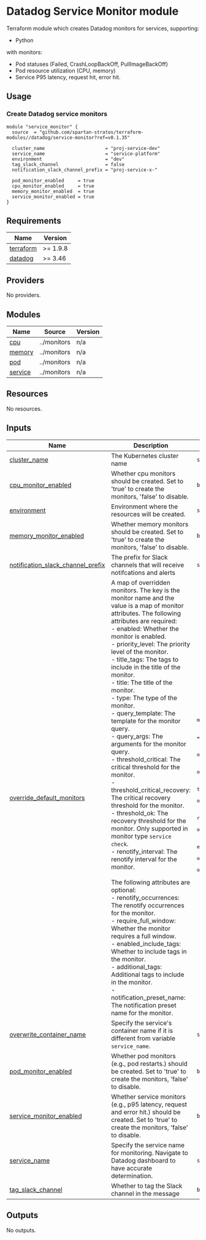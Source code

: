 # Datadog Service Monitor module

Terraform module which creates Datadog monitors for services, supporting:

- Python

with monitors:

- Pod statuses (Failed, CrashLoopBackOff, PullImageBackOff)
- Pod resource utilization (CPU, memory)
- Service P95 latency, request hit, error hit.

## Usage

### Create Datadog service monitors

```hcl
module "service_monitor" {
  source  = "github.com/spartan-stratos/terraform-modules//datadog/service-monitor?ref=v0.1.35"

  cluster_name                      = "proj-service-dev"
  service_name                      = "service-platform"
  environment                       = "dev"
  tag_slack_channel                 = false
  notification_slack_channel_prefix = "proj-service-x-"

  pod_monitor_enabled     = true
  cpu_monitor_enabled     = true
  memory_monitor_enabled  = true
  service_monitor_enabled = true
}
```

<!-- BEGIN_TF_DOCS -->

## Requirements

| Name                                                                      | Version  |
|---------------------------------------------------------------------------|----------|
| <a name="requirement_terraform"></a> [terraform](#requirement\_terraform) | >= 1.9.8 |
| <a name="requirement_datadog"></a> [datadog](#requirement\_datadog)       | >= 3.46  |

## Providers

No providers.

## Modules

| Name                                                      | Source      | Version |
|-----------------------------------------------------------|-------------|---------|
| <a name="module_cpu"></a> [cpu](#module\_cpu)             | ../monitors | n/a     |
| <a name="module_memory"></a> [memory](#module\_memory)    | ../monitors | n/a     |
| <a name="module_pod"></a> [pod](#module\_pod)             | ../monitors | n/a     |
| <a name="module_service"></a> [service](#module\_service) | ../monitors | n/a     |

## Resources

No resources.

## Inputs

| Name                                                                                                                                        | Description                                                                                                                                                                                                                                                                                                                                                                                                                                                                                                                                                                                                                                                                                                                                                                                                                                                                                                                                                                                                                                                                                                                                                                                                                                                                                                                                                    | Type                                                                                                                                                                                                                                                                                                                                                                                                                                                                                                                                                                                                                                                                                                                                                                                                                                                                                                                                                   | Default | Required |
|---------------------------------------------------------------------------------------------------------------------------------------------|----------------------------------------------------------------------------------------------------------------------------------------------------------------------------------------------------------------------------------------------------------------------------------------------------------------------------------------------------------------------------------------------------------------------------------------------------------------------------------------------------------------------------------------------------------------------------------------------------------------------------------------------------------------------------------------------------------------------------------------------------------------------------------------------------------------------------------------------------------------------------------------------------------------------------------------------------------------------------------------------------------------------------------------------------------------------------------------------------------------------------------------------------------------------------------------------------------------------------------------------------------------------------------------------------------------------------------------------------------------|--------------------------------------------------------------------------------------------------------------------------------------------------------------------------------------------------------------------------------------------------------------------------------------------------------------------------------------------------------------------------------------------------------------------------------------------------------------------------------------------------------------------------------------------------------------------------------------------------------------------------------------------------------------------------------------------------------------------------------------------------------------------------------------------------------------------------------------------------------------------------------------------------------------------------------------------------------|---------|:--------:|
| <a name="input_cluster_name"></a> [cluster\_name](#input\_cluster\_name)                                                                    | The Kubernetes cluster name                                                                                                                                                                                                                                                                                                                                                                                                                                                                                                                                                                                                                                                                                                                                                                                                                                                                                                                                                                                                                                                                                                                                                                                                                                                                                                                                    | `string`                                                                                                                                                                                                                                                                                                                                                                                                                                                                                                                                                                                                                                                                                                                                                                                                                                                                                                                                               | n/a     |   yes    |
| <a name="input_cpu_monitor_enabled"></a> [cpu\_monitor\_enabled](#input\_cpu\_monitor\_enabled)                                             | Whether cpu monitors should be created. Set to 'true' to create the monitors, 'false' to disable.                                                                                                                                                                                                                                                                                                                                                                                                                                                                                                                                                                                                                                                                                                                                                                                                                                                                                                                                                                                                                                                                                                                                                                                                                                                              | `bool`                                                                                                                                                                                                                                                                                                                                                                                                                                                                                                                                                                                                                                                                                                                                                                                                                                                                                                                                                 | `false` |    no    |
| <a name="input_environment"></a> [environment](#input\_environment)                                                                         | Environment where the resources will be created.                                                                                                                                                                                                                                                                                                                                                                                                                                                                                                                                                                                                                                                                                                                                                                                                                                                                                                                                                                                                                                                                                                                                                                                                                                                                                                               | `string`                                                                                                                                                                                                                                                                                                                                                                                                                                                                                                                                                                                                                                                                                                                                                                                                                                                                                                                                               | n/a     |   yes    |
| <a name="input_memory_monitor_enabled"></a> [memory\_monitor\_enabled](#input\_memory\_monitor\_enabled)                                    | Whether memory monitors should be created. Set to 'true' to create the monitors, 'false' to disable.                                                                                                                                                                                                                                                                                                                                                                                                                                                                                                                                                                                                                                                                                                                                                                                                                                                                                                                                                                                                                                                                                                                                                                                                                                                           | `bool`                                                                                                                                                                                                                                                                                                                                                                                                                                                                                                                                                                                                                                                                                                                                                                                                                                                                                                                                                 | `false` |    no    |
| <a name="input_notification_slack_channel_prefix"></a> [notification\_slack\_channel\_prefix](#input\_notification\_slack\_channel\_prefix) | The prefix for Slack channels that will receive notifcations and alerts                                                                                                                                                                                                                                                                                                                                                                                                                                                                                                                                                                                                                                                                                                                                                                                                                                                                                                                                                                                                                                                                                                                                                                                                                                                                                        | `string`                                                                                                                                                                                                                                                                                                                                                                                                                                                                                                                                                                                                                                                                                                                                                                                                                                                                                                                                               | n/a     |   yes    |
| <a name="input_override_default_monitors"></a> [override\_default\_monitors](#input\_override\_default\_monitors)                           | A map of overridden monitors. The key is the monitor name and the value is a map of monitor attributes. The following attributes are required:<br/>    - enabled: Whether the monitor is enabled.<br/>    - priority\_level: The priority level of the monitor.<br/>    - title\_tags: The tags to include in the title of the monitor.<br/>    - title: The title of the monitor.<br/>    - type: The type of the monitor.<br/>    - query\_template: The template for the monitor query.<br/>    - query\_args: The arguments for the monitor query.<br/>    - threshold\_critical: The critical threshold for the monitor.<br/>    - threshold\_critical\_recovery: The critical recovery threshold for the monitor.<br/>    - threshold\_ok: The recovery threshold for the monitor. Only supported in monitor type `service check`.<br/>    - renotify\_interval: The renotify interval for the monitor.<br/><br/>    The following attributes are optional:<br/>    - renotify\_occurrences: The renotify occurrences for the monitor.<br/>    - require\_full\_window: Whether the monitor requires a full window.<br/>    - enabled\_include\_tags: Whether to include tags in the monitor.<br/>    - additional\_tags: Additional tags to include in the monitor.<br/>    - notification\_preset\_name: The notification preset name for the monitor. | <pre>map(object({<br/>    enabled                     = optional(bool)<br/>    priority_level              = optional(number)<br/>    title_tags                  = optional(string)<br/>    title                       = optional(string)<br/>    type                        = optional(string)<br/>    query_template              = optional(string)<br/>    query_args                  = optional(map(string))<br/>    threshold_critical          = optional(number)<br/>    threshold_critical_recovery = optional(number)<br/>    threshold_ok                = optional(number)<br/>    renotify_interval           = optional(number)<br/>    renotify_occurrences        = optional(number)<br/>    require_full_window         = optional(bool)<br/>    enabled_include_tags        = optional(bool)<br/>    additional_tags             = optional(list(string))<br/>    notification_preset_name    = optional(string)<br/>  }))</pre> | `{}`    |    no    |
| <a name="input_overwrite_container_name"></a> [overwrite\_container\_name](#input\_overwrite\_container\_name)                              | Specify the service's container name if it is different from variable `service_name`.                                                                                                                                                                                                                                                                                                                                                                                                                                                                                                                                                                                                                                                                                                                                                                                                                                                                                                                                                                                                                                                                                                                                                                                                                                                                          | `string`                                                                                                                                                                                                                                                                                                                                                                                                                                                                                                                                                                                                                                                                                                                                                                                                                                                                                                                                               | `null`  |    no    |
| <a name="input_pod_monitor_enabled"></a> [pod\_monitor\_enabled](#input\_pod\_monitor\_enabled)                                             | Whether pod monitors (e.g., pod restarts.) should be created. Set to 'true' to create the monitors, 'false' to disable.                                                                                                                                                                                                                                                                                                                                                                                                                                                                                                                                                                                                                                                                                                                                                                                                                                                                                                                                                                                                                                                                                                                                                                                                                                        | `bool`                                                                                                                                                                                                                                                                                                                                                                                                                                                                                                                                                                                                                                                                                                                                                                                                                                                                                                                                                 | `false` |    no    |
| <a name="input_service_monitor_enabled"></a> [service\_monitor\_enabled](#input\_service\_monitor\_enabled)                                 | Whether service monitors (e.g., p95 latency, request and error hit.) should be created. Set to 'true' to create the monitors, 'false' to disable.                                                                                                                                                                                                                                                                                                                                                                                                                                                                                                                                                                                                                                                                                                                                                                                                                                                                                                                                                                                                                                                                                                                                                                                                              | `bool`                                                                                                                                                                                                                                                                                                                                                                                                                                                                                                                                                                                                                                                                                                                                                                                                                                                                                                                                                 | `false` |    no    |
| <a name="input_service_name"></a> [service\_name](#input\_service\_name)                                                                    | Specify the service name for monitoring. Navigate to Datadog dashboard to have accurate determination.                                                                                                                                                                                                                                                                                                                                                                                                                                                                                                                                                                                                                                                                                                                                                                                                                                                                                                                                                                                                                                                                                                                                                                                                                                                         | `string`                                                                                                                                                                                                                                                                                                                                                                                                                                                                                                                                                                                                                                                                                                                                                                                                                                                                                                                                               | n/a     |   yes    |
| <a name="input_tag_slack_channel"></a> [tag\_slack\_channel](#input\_tag\_slack\_channel)                                                   | Whether to tag the Slack channel in the message                                                                                                                                                                                                                                                                                                                                                                                                                                                                                                                                                                                                                                                                                                                                                                                                                                                                                                                                                                                                                                                                                                                                                                                                                                                                                                                | `bool`                                                                                                                                                                                                                                                                                                                                                                                                                                                                                                                                                                                                                                                                                                                                                                                                                                                                                                                                                 | `true`  |    no    |

## Outputs

No outputs.
<!-- END_TF_DOCS -->